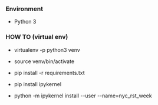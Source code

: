 ### Environment
- Python 3


### HOW TO (virtual env)
- virtualenv -p python3 venv
- source venv/bin/activate
- pip install -r requirements.txt

- pip install ipykernel
- python -m ipykernel install --user --name=nyc_rst_week
